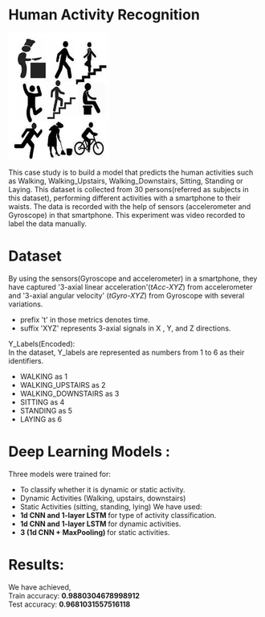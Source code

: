 # Human Activity Recognition

![](har.jpg)

This case study is to build a model that predicts the human activities such as Walking, Walking_Upstairs, Walking_Downstairs, Sitting, Standing or Laying.
This dataset is collected from 30 persons(referred as subjects in this dataset), performing different activities with a smartphone to their waists. The data is recorded with the help of sensors (accelerometer and Gyroscope) in that smartphone. This experiment was video recorded to label the data manually.

# Dataset

By using the sensors(Gyroscope and accelerometer) in a smartphone, they have captured '3-axial linear acceleration'(_tAcc-XYZ_) from accelerometer and '3-axial angular velocity' (_tGyro-XYZ_) from Gyroscope with several variations.
 - prefix 't' in those metrics denotes time.
 - suffix 'XYZ' represents 3-axial signals in X , Y, and Z directions.
 
Y_Labels(Encoded):<br>
In the dataset, Y_labels are represented as numbers from 1 to 6 as their identifiers.
- WALKING as 1
- WALKING_UPSTAIRS as 2
- WALKING_DOWNSTAIRS as 3
- SITTING as 4
- STANDING as 5
- LAYING as 6
    
 # Deep Learning Models :
 
Three models were trained for:
 - To classify whether it is dynamic or static activity.
 - Dynamic Activities (Walking, upstairs, downstairs)
 - Static Activities  (sitting, standing, lying)
We have used:
 - <b> 1d CNN and 1-layer LSTM </b> for type of activity classification.
 - <b> 1d CNN and 1-layer LSTM </b> for dynamic activities.
 - <b> 3 (1d CNN + MaxPooling) </b> for static activities.
      
  # Results:
  
  We have achieved,<br>
  Train accuracy: <b>0.9880304678998912</b><br>
  Test accuracy:  <b>0.9681031557516118</b> 
